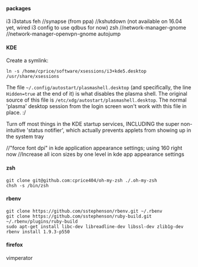 #### packages

i3
i3status
feh
//synapse (from ppa)
//kshutdown (not available on 16.04 yet, wired i3 config to use qdbus for now)
zsh
//network-manager-gnome
//network-manager-openvpn-gnome
autojump

#### KDE

Create a symlink:

```
ln -s /home/cprice/software/xsessions/i3+kde5.desktop /usr/share/xsessions
```

The file `~/.config/autostart/plasmashell.desktop` (and specifically,
the line `Hidden=true` at the end of it) is what disables the plasma shell.
The original source of this file is `/etc/xdg/autostart/plasmashell.desktop`.
The normal 'plasma' desktop session from the login screen won't work
with this file in place. :/

Turn off most things in the KDE startup services, INCLUDING the super
non-intuitive 'status notifier', which actually prevents applets from
showing up in the system tray

//"force font dpi" in kde application appearance settings; using 160 right now
//Increase all icon sizes by one level in kde app appearance settings

#### zsh

```
git clone git@github.com:cprice404/oh-my-zsh ./.oh-my-zsh
chsh -s /bin/zsh
```

#### rbenv

```
git clone https://github.com/sstephenson/rbenv.git ~/.rbenv 
git clone https://github.com/sstephenson/ruby-build.git ~/.rbenv/plugins/ruby-build
sudo apt-get install libc-dev libreadline-dev libssl-dev zlib1g-dev
rbenv install 1.9.3-p550
```

#### firefox
vimperator
